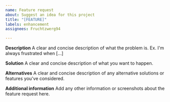 ```yaml
---
name: Feature request
about: Suggest an idea for this project
title: "[FEATURE]"
labels: enhancement
assignees: Fruchtzwerg94

---
```


**Description**
A clear and concise description of what the problem is. Ex. I'm always frustrated when [...]

**Solution**
A clear and concise description of what you want to happen.

**Alternatives**
A clear and concise description of any alternative solutions or features you've considered.

**Additional information**
Add any other information or screenshots about the feature request here.
